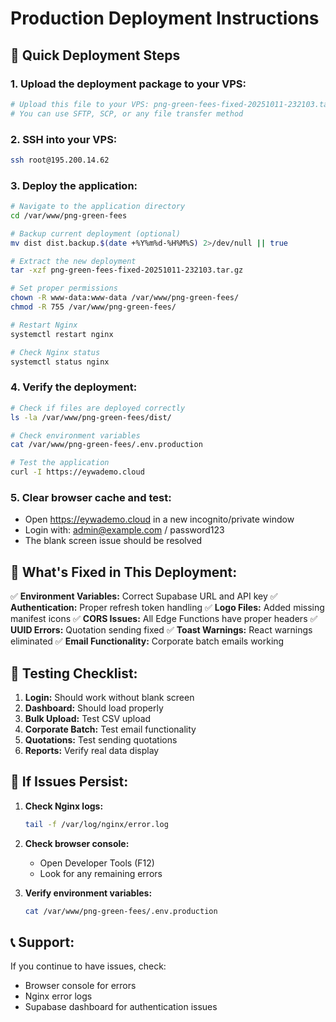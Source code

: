 # Production Deployment Instructions

## 🚀 **Quick Deployment Steps**

### **1. Upload the deployment package to your VPS:**
```bash
# Upload this file to your VPS: png-green-fees-fixed-20251011-232103.tar.gz
# You can use SFTP, SCP, or any file transfer method
```

### **2. SSH into your VPS:**
```bash
ssh root@195.200.14.62
```

### **3. Deploy the application:**
```bash
# Navigate to the application directory
cd /var/www/png-green-fees

# Backup current deployment (optional)
mv dist dist.backup.$(date +%Y%m%d-%H%M%S) 2>/dev/null || true

# Extract the new deployment
tar -xzf png-green-fees-fixed-20251011-232103.tar.gz

# Set proper permissions
chown -R www-data:www-data /var/www/png-green-fees/
chmod -R 755 /var/www/png-green-fees/

# Restart Nginx
systemctl restart nginx

# Check Nginx status
systemctl status nginx
```

### **4. Verify the deployment:**
```bash
# Check if files are deployed correctly
ls -la /var/www/png-green-fees/dist/

# Check environment variables
cat /var/www/png-green-fees/.env.production

# Test the application
curl -I https://eywademo.cloud
```

### **5. Clear browser cache and test:**
- Open https://eywademo.cloud in a new incognito/private window
- Login with: admin@example.com / password123
- The blank screen issue should be resolved

## 🔧 **What's Fixed in This Deployment:**

✅ **Environment Variables:** Correct Supabase URL and API key
✅ **Authentication:** Proper refresh token handling
✅ **Logo Files:** Added missing manifest icons
✅ **CORS Issues:** All Edge Functions have proper headers
✅ **UUID Errors:** Quotation sending fixed
✅ **Toast Warnings:** React warnings eliminated
✅ **Email Functionality:** Corporate batch emails working

## 🧪 **Testing Checklist:**

1. **Login:** Should work without blank screen
2. **Dashboard:** Should load properly
3. **Bulk Upload:** Test CSV upload
4. **Corporate Batch:** Test email functionality
5. **Quotations:** Test sending quotations
6. **Reports:** Verify real data display

## 🚨 **If Issues Persist:**

1. **Check Nginx logs:**
   ```bash
   tail -f /var/log/nginx/error.log
   ```

2. **Check browser console:**
   - Open Developer Tools (F12)
   - Look for any remaining errors

3. **Verify environment variables:**
   ```bash
   cat /var/www/png-green-fees/.env.production
   ```

## 📞 **Support:**
If you continue to have issues, check:
- Browser console for errors
- Nginx error logs
- Supabase dashboard for authentication issues

